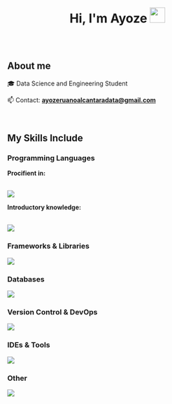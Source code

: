 <h1 align="center">Hi, I'm Ayoze <img src="https://media.giphy.com/media/hvRJCLFzcasrR4ia7z/giphy.gif" width="35"></h1>

<p align="left">
<a href= "" target="blank"><img align="center" src="https://img.shields.io/badge/LinkedIn-0077B5?style=for-the-badge&logo=linkedin&logoColor=white" alt=""/></a>
  </p>
<br>

<h2>About me</h2>
<!--Intro start-->

<p align="left">
🎓 Data Science and Engineering Student

📫 Contact: **ayozeruanoalcantaradata@gmail.com**
<!--Intro end-->
  </p>
<br>

<h2>My Skills Include</h2>

<!-- Programming Languages -->
<h3>Programming Languages</h3>
<strong>Procifient in:</strong>
<br><br>
<p align="left">
  <a href="https://skillicons.dev">
    <img src="https://skillicons.dev/icons?i=py,java,r&perline=10" />
  </a>
</p>
<strong>Introductory knowledge:</strong>
<br><br>
<p align="left">
  <a href="https://skillicons.dev">
    <img src="https://skillicons.dev/icons?i=c,html&perline=10" />
  </a>
</p>

<!-- Frameworks & Libraries -->
<h3>Frameworks & Libraries</h3>
<p align="left">
  <a href="https://skillicons.dev">
    <img src="https://skillicons.dev/icons?i=sklearn,opencv&perline=10" />
  </a>
</p>

<!-- Databases -->
<h3>Databases</h3>
<p align="left">
  <a href="https://skillicons.dev">
    <img src="https://skillicons.dev/icons?i=sqlite,mysql&perline=10" />
  </a>
</p>

<!-- Version Control & DevOps -->
<h3>Version Control & DevOps</h3>
<p align="left">
  <a href="https://skillicons.dev">
    <img src="https://skillicons.dev/icons?i=github,git,maven&perline=10" />
  </a>
</p>

<!-- IDEs & Tools -->
<h3>IDEs & Tools</h3>
<p align="left">
  <a href="https://skillicons.dev">
    <img src="https://skillicons.dev/icons?i=idea,vscode,anaconda,pycharm,windows,linux&perline=10" />
  </a>
</p>

<!-- Other -->
<h3>Other</h3>
<p align="left">
  <a href="https://skillicons.dev">
    <img src="https://skillicons.dev/icons?i=md,discord&perline=10" />
  </a>
</p>
